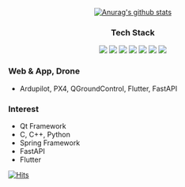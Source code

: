 <div align=center>
  
  [![Anurag's github stats](https://github-readme-stats.vercel.app/api?username=WTPENGUIN)](https://github.com/anuraghazra/github-readme-stats)
  
  ### Tech Stack
  <img src="https://img.shields.io/badge/C++-00599C?style=flat-square&logo=C%2B%2B&logoColor=white">
  <img src="https://img.shields.io/badge/C-00599C?style=flat-square&logo=C&logoColor=white">
  <img src="https://img.shields.io/badge/Python-00599C?style=flat-square&logo=Python&logoColor=white">
  <img src="https://img.shields.io/badge/Qt Framework-00599C?style=flat-square&logo=Qt&logoColor=white">
  <img src="https://img.shields.io/badge/FastAPI-00599C?style=flat-square&logo=FastAPI&logoColor=white">
  <img src="https://img.shields.io/badge/Flask-00599C?style=flat-square&logo=Flask&logoColor=white">
  <img src="https://img.shields.io/badge/Flutter-00599C?style=flat-square&logo=Flutter&logoColor=white">

</div>

### Web & App, Drone
- Ardupilot, PX4, QGroundControl, Flutter, FastAPI

### Interest
- Qt Framework
- C, C++, Python
- Spring Framework
- FastAPI
- Flutter

[![Hits](https://hits.seeyoufarm.com/api/count/incr/badge.svg?url=https%3A%2F%2Fgithub.com%2FWTPENGUIN)](https://hits.seeyoufarm.com)

